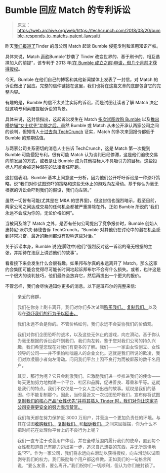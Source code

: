 # Bumble 回应 Match 的专利诉讼

> 原文：<https://web.archive.org/web/https://techcrunch.com/2018/03/20/bumble-responds-to-matchs-patent-lawsuit/>

昨天[我们报道了](https://web.archive.org/web/20230328203127/https://techcrunch.com/2018/03/16/tinder-owner-match-is-suing-bumble-over-patents/)Tinder 的母公司 Match 起诉 Bumble 侵犯专利和滥用知识产权。

具体来说，Match [声称](https://web.archive.org/web/20230328203127/https://techcrunch.com/2018/03/16/tinder-owner-match-is-suing-bumble-over-patents/)Bumble“抄袭了 Tinder 改变世界的、基于刷卡的、相互选择加入的前提”，该专利于 2013 年[(在 Bumble 成立之前)申请，但几个月前才获得授权](https://web.archive.org/web/20230328203127/https://patents.google.com/patent/US9733811)。

今天，Bumble 在他们自己的博客和其他新闻媒体上发表了一封信，对 Match 的诉讼做出了回应。完整的信件链接在这里，我们也将在这篇文章的底部包含它的完整内容。

有趣的是，Bumble 的信不太关注实际的诉讼，而是试图让读者了解 Match 决定就这项专利索赔提起诉讼的背景。

具体来说，这封信指出，这起诉讼发生在 Match [多次试图收购 Bumble](https://web.archive.org/web/20230328203127/https://techcrunch.com/2017/11/14/match-group-is-still-in-talks-to-acquire-bumble-with-a-valuation-over-1b/) 以及[推出模仿猫“女士优先”功能之后。](https://web.archive.org/web/20230328203127/https://techcrunch.com/2018/02/14/tinder-to-adopt-bumbles-ladies-first-feature-in-a-future-update/)虽然 Bumble 或 Match 从未公开承认两家公司之间的谈判，但知情人士[过去向 TechCrunch](https://web.archive.org/web/20230328203127/https://techcrunch.com/2017/11/14/match-group-is-still-in-talks-to-acquire-bumble-with-a-valuation-over-1b/) 证实，Match 的多次来回报价都低于 Bumble 的预期估值。

与两家公司关系密切的消息人士告诉 TechCrunch，这是 Match 第一次提到 Bumble 可能侵犯专利，很有可能 Match 认为谈判已经停滞，这是他们迫使交易向前发展的方式，或者是让 Bumble 成为其他投标人不具吸引力的目标，这些投标人可能会被这种潜在的法律责任吓跑。

这封信表明，Bumble 基本上同意这一分析，因为他们公开呼吁诉讼是一种恐吓策略，说“我们对你试图恐吓的策略和这些无休止的游戏向左滑动。基于你认为毫无根据的诉讼会吓到我们的假设，我们向左转。”

虽然一切皆有可能(尤其是在 M&A 的世界里)，但这封信也强烈暗示，截至目前，两家公司之间达成交易的任何机会都被严重排除在外，正如 Bumble 所说的“我们永远不会成为你的，无论价格如何”。

当被问及除了 Match 之外，是否有任何公司提出了竞争报价时，Bumble 创始人惠特尼·沃尔夫·赫德告诉 TechCrunch，“Bumble 对其他仍在讨论中的潜在机会感到非常兴奋，最近的新闻都没有影响这些对话。”

关于诉讼本身，Bumble 说(在脚注中)他们“强烈反对这一诉讼的毫无根据的主张，并期待在法庭上讲述他们的故事”。

看看接下来会发生什么会很有趣。如果邦布尔真的永远离开了 Match，那么这家约会集团可能会觉得尽可能长时间地起诉邦布尔不会有什么损失。或者，也许这是一个很大的谈判技巧，他们最终会放弃它，然后再提出一个更大的报价。

不管怎样，我们会尽快通知你更多的消息。以下是班布尔的完整来信:

> 亲爱的赛群，
> 
> 我们在你身上刷卡离开。我们对你们多次试图[购买我们、](https://web.archive.org/web/20230328203127/https://techcrunch.com/2017/11/14/match-group-is-still-in-talks-to-acquire-bumble-with-a-valuation-over-1b/) [复制我们、](https://web.archive.org/web/20230328203127/https://techcrunch.com/2018/02/14/tinder-to-adopt-bumbles-ladies-first-feature-in-a-future-update/)以及现在[恐吓我们的行为予以回击。](https://web.archive.org/web/20230328203127/https://mashable.com/2018/03/17/tinder-match-group-sues-bumble-patent-infringement/#5zDoYJZu0sqV)
> 
> 我们永远不会是你的。不管价格如何，我们永远不会妥协我们的价值观。
> 
> 我们对你们企图恐吓的战术，以及这些无休止的游戏，向左滑动。基于你认为毫无根据的诉讼会吓到我们，我们向左转。鉴于您对我们公司的持久兴趣，我们希望您现在对我们有更多的了解。我们——一家由女性创立、女性领导的公司——并不惧怕咄咄逼人的企业文化。这就是我们所说的欺凌，我们对欺凌弱小者向左滑动。问问我们平台上因不良行为而被屏蔽的数千名用户。
> 
> 其实，那行为呢？它只会刺激我们。它激励我们进一步推进我们的使命——每天更加努力地构建一个平台、社区和品牌，促进善良、尊重和平等。这就是我们的特点。我们不仅仅是一个女人主动出击的故事。赋权是我们的基因。你不能复制那个。因此，当你最近又一次试图恐吓我们，宣布你将试图[复制我们的核心产品“女性优先”并将其插入 Tinder 时，我们对你让这家子公司变得更安全的努力表示赞赏。](https://web.archive.org/web/20230328203127/https://techcrunch.com/2018/02/14/tinder-to-adopt-bumbles-ladies-first-feature-in-a-future-update/)
> 
> 我们每天都在努力保护近 3000 万用户，并营造一个更加负责任的环境。与其在试图[收购我们、](https://web.archive.org/web/20230328203127/https://techcrunch.com/2017/11/14/match-group-is-still-in-talks-to-acquire-bumble-with-a-valuation-over-1b/) [复制我们、](https://web.archive.org/web/20230328203127/https://techcrunch.com/2018/02/14/tinder-to-adopt-bumbles-ladies-first-feature-in-a-future-update/)和[起诉我们、](https://web.archive.org/web/20230328203127/https://mashable.com/2018/03/17/tinder-match-group-sues-bumble-patent-infringement/#ih5uydf7QsqV)之间来回摇摆，你为什么不把时间花在处理你平台上的不良行为上呢？
> 
> 我们一直专注于改善用户体验，并在全球范围内履行我们的使命，直到每个女性都知道自己有能力迈出第一步，追求自己想要的东西，并无所畏惧地说“不”。作为一家公司，我们将永远向右滑动以获得授权，向左滑动以试图剥夺我们的权力。我们鼓励每个用户都这样做。正如我们的一句格言所说，“要么友善，要么离开。”我们祝你们一切顺利，但认为你们被封锁了。
